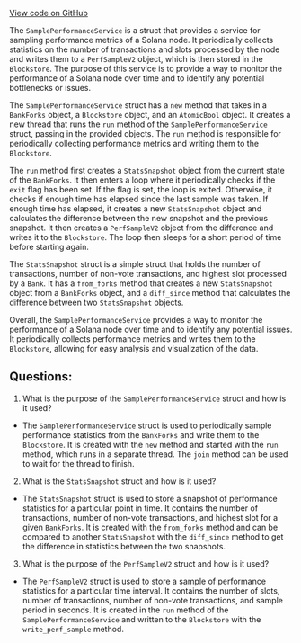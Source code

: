 
[View code on GitHub](https://github.com/solana-labs/solana/blob/master/core/src/sample_performance_service.rs)

The `SamplePerformanceService` is a struct that provides a service for sampling performance metrics of a Solana node. It periodically collects statistics on the number of transactions and slots processed by the node and writes them to a `PerfSampleV2` object, which is then stored in the `Blockstore`. The purpose of this service is to provide a way to monitor the performance of a Solana node over time and to identify any potential bottlenecks or issues.

The `SamplePerformanceService` struct has a `new` method that takes in a `BankForks` object, a `Blockstore` object, and an `AtomicBool` object. It creates a new thread that runs the `run` method of the `SamplePerformanceService` struct, passing in the provided objects. The `run` method is responsible for periodically collecting performance metrics and writing them to the `Blockstore`.

The `run` method first creates a `StatsSnapshot` object from the current state of the `BankForks`. It then enters a loop where it periodically checks if the `exit` flag has been set. If the flag is set, the loop is exited. Otherwise, it checks if enough time has elapsed since the last sample was taken. If enough time has elapsed, it creates a new `StatsSnapshot` object and calculates the difference between the new snapshot and the previous snapshot. It then creates a `PerfSampleV2` object from the difference and writes it to the `Blockstore`. The loop then sleeps for a short period of time before starting again.

The `StatsSnapshot` struct is a simple struct that holds the number of transactions, number of non-vote transactions, and highest slot processed by a `Bank`. It has a `from_forks` method that creates a new `StatsSnapshot` object from a `BankForks` object, and a `diff_since` method that calculates the difference between two `StatsSnapshot` objects.

Overall, the `SamplePerformanceService` provides a way to monitor the performance of a Solana node over time and to identify any potential issues. It periodically collects performance metrics and writes them to the `Blockstore`, allowing for easy analysis and visualization of the data.
## Questions: 
 1. What is the purpose of the `SamplePerformanceService` struct and how is it used?
- The `SamplePerformanceService` struct is used to periodically sample performance statistics from the `BankForks` and write them to the `Blockstore`. It is created with the `new` method and started with the `run` method, which runs in a separate thread. The `join` method can be used to wait for the thread to finish.

2. What is the `StatsSnapshot` struct and how is it used?
- The `StatsSnapshot` struct is used to store a snapshot of performance statistics for a particular point in time. It contains the number of transactions, number of non-vote transactions, and highest slot for a given `BankForks`. It is created with the `from_forks` method and can be compared to another `StatsSnapshot` with the `diff_since` method to get the difference in statistics between the two snapshots.

3. What is the purpose of the `PerfSampleV2` struct and how is it used?
- The `PerfSampleV2` struct is used to store a sample of performance statistics for a particular time interval. It contains the number of slots, number of transactions, number of non-vote transactions, and sample period in seconds. It is created in the `run` method of the `SamplePerformanceService` and written to the `Blockstore` with the `write_perf_sample` method.